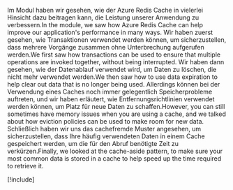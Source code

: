<span data-ttu-id="3d95a-101">Im Modul haben wir gesehen, wie der Azure Redis Cache in vielerlei Hinsicht dazu beitragen kann, die Leistung unserer Anwendung zu verbessern.</span><span class="sxs-lookup"><span data-stu-id="3d95a-101">In the module, we saw how Azure Redis Cache can help improve our application's performance in many ways.</span></span> <span data-ttu-id="3d95a-102">Wir haben zuerst gesehen, wie Transaktionen verwendet werden können, um sicherzustellen, dass mehrere Vorgänge zusammen ohne Unterbrechung aufgerufen werden.</span><span class="sxs-lookup"><span data-stu-id="3d95a-102">We first saw how transactions can be used to ensure that multiple operations are invoked together, without being interrupted.</span></span> <span data-ttu-id="3d95a-103">Wir haben dann gesehen, wie der Datenablauf verwendet wird, um Daten zu löschen, die nicht mehr verwendet werden.</span><span class="sxs-lookup"><span data-stu-id="3d95a-103">We then saw how to use data expiration to help clear out data that is no longer being used.</span></span> <span data-ttu-id="3d95a-104">Allerdings können bei der Verwendung eines Caches noch immer gelegentlich Speicherprobleme auftreten, und wir haben erläutert, wie Entfernungsrichtlinien verwendet werden können, um Platz für neue Daten zu schaffen.</span><span class="sxs-lookup"><span data-stu-id="3d95a-104">However, you can still sometimes have memory issues when you are using a cache, and we talked about how eviction policies can be used to make room for new data.</span></span> <span data-ttu-id="3d95a-105">Schließlich haben wir uns das cachefremde Muster angesehen, um sicherzustellen, dass Ihre häufig verwendeten Daten in einem Cache gespeichert werden, um die für den Abruf benötigte Zeit zu verkürzen.</span><span class="sxs-lookup"><span data-stu-id="3d95a-105">Finally, we looked at the cache-aside pattern, to make sure your most common data is stored in a cache to help speed up the time required to retrieve it.</span></span>

<!-- Cleanup sandbox -->
[!include[](../../../includes/azure-sandbox-cleanup.md)]